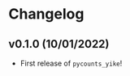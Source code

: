 # Changelog

<!--next-version-placeholder-->

## v0.1.0 (10/01/2022)

- First release of `pycounts_yike`!